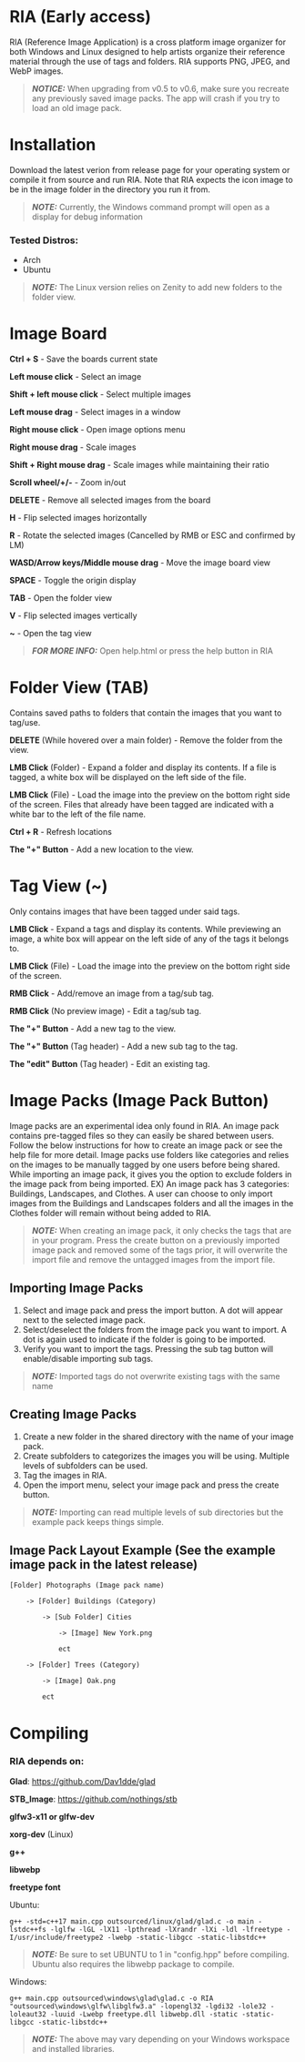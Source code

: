 # RIA (Early access)
RIA (Reference Image Application) is a cross platform image organizer for both Windows and Linux designed to help artists organize their reference material through the use of tags and folders. RIA supports PNG, JPEG, and WebP images.

> **_NOTICE:_**  When upgrading from v0.5 to v0.6, make sure you recreate any previously saved image packs. The app will crash if you try to load an old image pack.

# Installation
Download the latest verion from release page for your operating system or compile it from source and run RIA. Note that RIA expects the icon image to be in the image folder in the directory you run it from.
> **_NOTE:_** Currently, the Windows command prompt will open as a display for debug information

### Tested Distros:
- Arch
- Ubuntu

> **_NOTE:_** The Linux version relies on Zenity to add new folders to the folder view.

# Image Board

**Ctrl + S** - Save the boards current state

**Left mouse click** - Select an image

**Shift + left mouse click** - Select multiple images

**Left mouse drag** - Select images in a window

**Right mouse click** - Open image options menu

**Right mouse drag** - Scale images

**Shift + Right mouse drag** - Scale images while maintaining their ratio

**Scroll wheel/+/-** - Zoom in/out

**DELETE** - Remove all selected images from the board

**H** - Flip selected images horizontally

**R** - Rotate the selected images (Cancelled by RMB or ESC and confirmed by LM)

**WASD/Arrow keys/Middle mouse drag** - Move the image board view

**SPACE** - Toggle the origin display

**TAB** - Open the folder view

**V** - Flip selected images vertically

**~** - Open the tag view

> **_FOR MORE INFO:_** Open help.html or press the help button in RIA


# Folder View (**TAB**)
Contains saved paths to folders that contain the images that you want to tag/use.

**DELETE** (While hovered over a main folder) - Remove the folder from the view.

**LMB Click** (Folder) - Expand a folder and display its contents. If a file is tagged, a white box will be displayed on the left side of the file.

**LMB Click** (File) - Load the image into the preview on the bottom right side of the screen. Files that already have been tagged are indicated with a white bar to the left of the file name.

**Ctrl + R** - Refresh locations

**The "+" Button**  - Add a new location to the view. 


# Tag View (**~**)
Only contains images that have been tagged under said tags.


**LMB Click** - Expand a tags and display its contents. While previewing an image, a white box will appear on the left side of any of the tags it belongs to.

**LMB Click** (File) - Load the image into the preview on the bottom right side of the screen.

**RMB Click** - Add/remove an image from a tag/sub tag.

**RMB Click** (No preview image) - Edit a tag/sub tag.

**The "+" Button** - Add a new tag to the view.

**The "+" Button** (Tag header) - Add a new sub tag to the tag.

**The "edit" Button** (Tag header) - Edit an existing tag.

# Image Packs (**Image Pack Button**)
Image packs are an experimental idea only found in RIA. An image pack contains pre-tagged files so they can easily be shared between users. Follow the below instructions for how to create an image pack or see the help file for more detail. Image packs use folders like categories and relies on the images to be manually tagged by one users before being shared. While importing an image pack, it gives you the option to exclude folders in the image pack from being imported. EX) An image pack has 3 categories: Buildings, Landscapes, and Clothes. A user can choose to only import images from the Buildings and Landscapes folders and all the images in the Clothes folder will remain without being added to RIA. 
> **_NOTE:_**  When creating an image pack, it only checks the tags that are in your program. Press the create button on a previously imported image pack and removed some of the tags prior, it will overwrite the import file and remove the untagged images from the import file.

Importing Image Packs
---------
1) Select and image pack and press the import button. A dot will appear next to the selected image pack.
2) Select/deselect the folders from the image pack you want to import. A dot is again used to indicate if the folder is going to be imported. 
3) Verify you want to import the tags. Pressing the sub tag button will enable/disable importing sub tags.
> **_NOTE:_**  Imported tags do not overwrite existing tags with the same name

Creating Image Packs
--------
1) Create a new folder in the shared directory with the name of your image pack.
2) Create subfolders to categorizes the images you will be using. Multiple levels of subfolders can be used.
3) Tag the images in RIA.
4) Open the import menu, select your image pack and press the create button. 
> **_NOTE:_**  Importing can read multiple levels of sub directories but the example pack keeps things simple.

Image Pack Layout Example (See the example image pack in the latest release)
------------------
```
[Folder] Photographs (Image pack name)

	-> [Folder] Buildings (Category)

		-> [Sub Folder] Cities
 
			-> [Image] New York.png
  
			ect
   
	-> [Folder] Trees (Category)
 
		-> [Image] Oak.png
  
		ect
```


# Compiling

### RIA depends on:

**Glad**: https://github.com/Dav1dde/glad

**STB_Image**: https://github.com/nothings/stb

**glfw3-x11 or glfw-dev**

**xorg-dev** (Linux)

**g++**

**libwebp**

**freetype font**


Ubuntu:
```
g++ -std=c++17 main.cpp outsourced/linux/glad/glad.c -o main -lstdc++fs -lglfw -lGL -lX11 -lpthread -lXrandr -lXi -ldl -lfreetype -I/usr/include/freetype2 -lwebp -static-libgcc -static-libstdc++
```
> **_NOTE:_**  Be sure to set UBUNTU to 1 in "config.hpp" before compiling. Ubuntu also requires the libwebp package to compile.

Windows:
```
g++ main.cpp outsourced\windows\glad\glad.c -o RIA  "outsourced\windows\glfw\libglfw3.a" -lopengl32 -lgdi32 -lole32 -loleaut32 -luuid -Lwebp freetype.dll libwebp.dll -static -static-libgcc -static-libstdc++
```

> **_NOTE:_** The above may vary depending on your Windows workspace and installed libraries.

